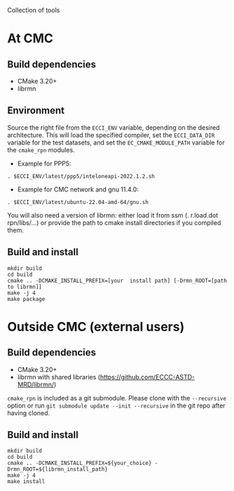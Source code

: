 Collection of tools

# At CMC

## Build dependencies

- CMake 3.20+
- librmn

## Environment

Source the right file from the `ECCI_ENV` variable, depending on the desired
architecture.  This will load the specified compiler, set the
`ECCI_DATA_DIR` variable for the test datasets, and set the
`EC_CMAKE_MODULE_PATH` variable for the `cmake_rpn` modules.

- Example for PPP5:

```
. $ECCI_ENV/latest/ppp5/inteloneapi-2022.1.2.sh
```

- Example for CMC network and gnu 11.4.0:

```
. $ECCI_ENV/latest/ubuntu-22.04-amd-64/gnu.sh
```

You will also need a version of librmn: either load it from ssm
(. r.load.dot rpn/libs/...) or provide the path to cmake install directories
if you compiled them.

## Build and install

```
mkdir build
cd build
cmake .. -DCMAKE_INSTALL_PREFIX=[your  install path] [-Drmn_ROOT=[path to librmn]]
make -j 4
make package
```

# Outside CMC (external users)

## Build dependencies

- CMake 3.20+
- librmn with shared libraries (https://github.com/ECCC-ASTD-MRD/librmn/)

`cmake_rpn` is included as a git submodule.  Please clone with the
`--recursive` option or run `git submodule update --init --recursive` in the
git repo after having cloned.

## Build and install

```
mkdir build
cd build
cmake .. -DCMAKE_INSTALL_PREFIX=${your_choice} -Drmn_ROOT=${librmn_install_path}
make -j 4
make install
```

